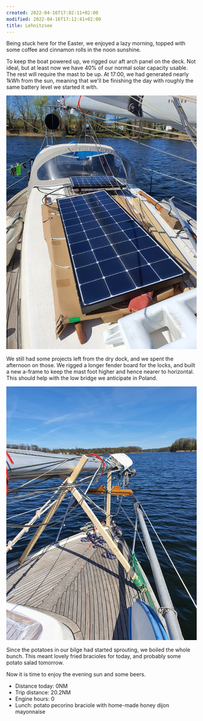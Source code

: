 ```yaml
---
created: 2022-04-16T17:02:11+02:00
modified: 2022-04-16T17:12:41+02:00
title: Lehnitzsee
---
```


Being stuck here for the Easter, we enjoyed a lazy morning, topped with some coffee and cinnamon rolls in the noon sunshine.

To keep the boat powered up, we rigged our aft arch panel on the deck. Not ideal, but at least now we have 40% of our normal solar capacity usable. The rest will require the mast to be up. At 17:00, we had generated nearly 1kWh from the sun, meaning that we'll be finishing the day with roughly the same battery level we started it with.

![On-deck solar installation](../2022/c5cab1d4f9861657e1b37328294a5b36.jpg) 

We still had some projects left from the dry dock, and we spent the afternoon on those. We rigged a longer fender board for the locks, and built a new a-frame to keep the mast foot higher and hence nearer to horizontal. This should help with the low bridge we anticipate in Poland.

![New mast support](../2022/c8684def47c01369fba0b359e53f4eeb.jpg) 

Since the potatoes in our bilge had started sprouting, we boiled the whole bunch. This meant lovely fried bracioles for today, and probably some potato salad tomorrow.

Now it is time to enjoy the evening sun and some beers.

* Distance today: 0NM
* Trip distance: 20.2NM
* Engine hours: 0
* Lunch: potato pecorino braciole with home-made honey dijon mayonnaise
